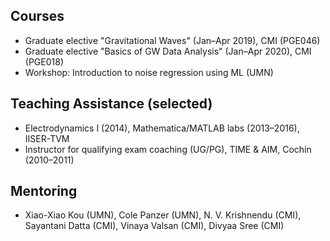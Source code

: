 ## Courses
- Graduate elective "Gravitational Waves" (Jan–Apr 2019), CMI (PGE046)  
- Graduate elective "Basics of GW Data Analysis" (Jan–Apr 2020), CMI (PGE018)  
- Workshop: Introduction to noise regression using ML (UMN)

## Teaching Assistance (selected)
- Electrodynamics I (2014), Mathematica/MATLAB labs (2013–2016), IISER-TVM  
- Instructor for qualifying exam coaching (UG/PG), TIME & AIM, Cochin (2010–2011)

## Mentoring
- Xiao-Xiao Kou (UMN), Cole Panzer (UMN), N. V. Krishnendu (CMI), Sayantani Datta (CMI), Vinaya Valsan (CMI), Divyaa Sree (CMI)

